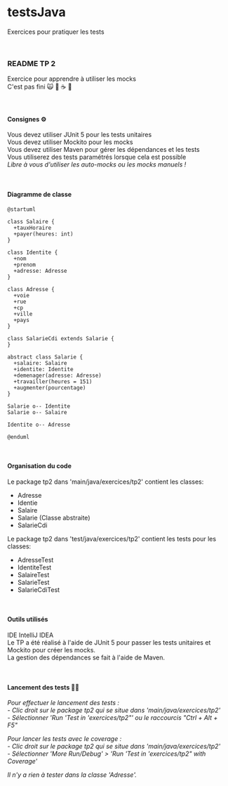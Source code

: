 # testsJava
Exercices pour pratiquer les tests

&nbsp;
### README TP 2
Exercice pour apprendre à utiliser les mocks\
C'est pas fini :scream_cat: :hankey: :coffee: :octopus:

&nbsp;
#### Consignes ⚙️
Vous devez utiliser JUnit 5 pour les tests unitaires\
Vous devez utiliser Mockito pour les mocks\
Vous devez utiliser Maven pour gérer les dépendances et les tests\
Vous utiliserez des tests paramétrés lorsque cela est possible\
_Libre à vous d'utiliser les auto-mocks ou les mocks manuels !_

&nbsp;
#### Diagramme de classe
```plantuml
@startuml

class Salaire {
  +tauxHoraire
  +payer(heures: int)
}

class Identite {
  +nom
  +prenom
  +adresse: Adresse
}

class Adresse {
  +voie
  +rue
  +cp
  +ville
  +pays
}

class SalarieCdi extends Salarie {
}

abstract class Salarie {
  +salaire: Salaire
  +identite: Identite
  +demenager(adresse: Adresse)
  +travailler(heures = 151)
  +augmenter(pourcentage)
}

Salarie o-- Identite
Salarie o-- Salaire

Identite o-- Adresse

@enduml

```
&nbsp;
#### Organisation du code 
Le package tp2 dans 'main/java/exercices/tp2' contient les classes:
- Adresse
- Identie
- Salaire
- Salarie (Classe abstraite)
- SalarieCdi 

Le package tp2 dans 'test/java/exercices/tp2' contient les tests pour les classes:
- AdresseTest
- IdentiteTest
- SalaireTest
- SalarieTest
- SalarieCdiTest

&nbsp;
#### Outils utilisés

IDE IntelliJ IDEA\
Le TP a été réalisé à l'aide de JUnit 5 pour passer les tests unitaires et Mockito pour créer les mocks.\
La gestion des dépendances se fait à l'aide de Maven.

&nbsp;
#### Lancement des tests :man_scientist:

_Pour effectuer le lancement des tests :_\
_- Clic droit sur le package tp2 qui se situe dans 'main/java/exercices/tp2'_\
_- Sélectionner 'Run 'Test in 'exercices/tp2"' ou le raccourcis "Ctrl + Alt + F5"_

_Pour lancer les tests avec le coverage :_\
_- Clic droit sur le package tp2 qui se situe dans 'main/java/exercices/tp2'_\
_- Sélectionner 'More Run/Debug' > 'Run 'Test in 'exercices/tp2" with Coverage'_

_Il n'y a rien à tester dans la classe 'Adresse'._




